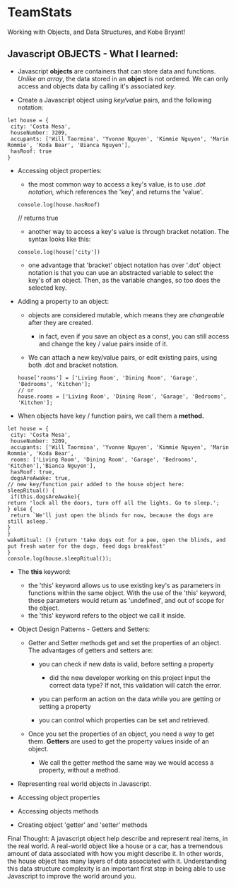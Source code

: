 # TeamStats

Working with Objects, and Data Structures, and Kobe Bryant!

## Javascript OBJECTS - What I learned:

* Javascript **objects** are containers that can store data and functions. _Unlike an array_, the data stored in an **object** is not ordered. We can only access and objects data by calling it's associated _key_.

* Create a Javascript object using _key/value_ pairs, and the following notation:

```
let house = {
 city: 'Costa Mesa',
 houseNumber: 3209,
 accupants: ['Will Taormina', 'Yvonne Nguyen', 'Kimmie Nguyen', 'Marin Rommie', 'Koda Bear', 'Bianca Nguyen'],
 hasRoof: true
}
```

* Accessing object properties:

  * the most common way to access a key's value, is to use _.dot notation,_ which references the 'key', and returns the 'value'.

  ```
  console.log(house.hasRoof)
  ```

  // returns true

  * another way to access a key's value is through bracket notation. The syntax looks like this:

  ```
  console.log(house['city'])
  ```

  * one advantage that 'bracket' object notation has over '.dot' object notation is that you can use an abstracted variable to select the key's of an object. Then, as the variable changes, so too does the selected key.

* Adding a property to an object:

  * objects are considered mutable, which means they are _changeable_ after they are created.

    * in fact, even if you save an object as a const, you can still access and change the key / value pairs inside of it.

  * We can attach a new key/value pairs, or edit existing pairs, using both .dot and bracket notation.

  ```
  house['rooms'] = ['Living Room', 'Dining Room', 'Garage', 'Bedrooms', 'Kitchen'];
  // or
  house.rooms = ['Living Room', 'Dining Room', 'Garage', 'Bedrooms', 'Kitchen'];
  ```

* When objects have key / function pairs, we call them a **method.**

```
let house = {
 city: 'Costa Mesa',
 houseNumber: 3209,
 accupants: ['Will Taormina', 'Yvonne Nguyen', 'Kimmie Nguyen', 'Marin Rommie', 'Koda Bear',
 rooms: ['Living Room', 'Dining Room', 'Garage', 'Bedrooms', 'Kitchen'],'Bianca Nguyen'],
 hasRoof: true,
 dogsAreAwake: true,
// new key/function pair added to the house object here:
sleepRitual() {
 if(this.dogsAreAwake){
return 'lock all the doors, turn off all the lights. Go to sleep.';
} else {
 return `We'll just open the blinds for now, because the dogs are still asleep.`
}
}
wakeRitual: () {return 'take dogs out for a pee, open the blinds, and put fresh water for the dogs, feed dogs breakfast'
}
console.log(house.sleepRitual());
```

* The **this** keyword:

  * the 'this' keyword allows us to use existing key's as parameters in functions within the same object. With the use of the 'this' keyword, these parameters would return as 'undefined', and out of scope for the object.
  * the 'this' keyword refers to the object we call it inside.

- Object Design Patterns - Getters and Setters:

  * Getter and Setter methods get and set the properties of an object. The advantages of getters and setters are:

    * you can check if new data is valid, before setting a property

      * did the new developer working on this project input the correct data type? If not, this validation will catch the error.

    * you can perform an action on the data while you are getting or setting a property

    * you can control which properties can be set and retrieved.

  * Once you set the properties of an object, you need a way to get them. **Getters** are used to get the property values inside of an object.
    * We call the getter method the same way we would access a property, without a method.

* Representing real world objects in Javascript.

* Accessing object properties

* Accessing objects methods

* Creating object 'getter' and 'setter' methods

Final Thought: A javascript object help describe and represent real items, in the real world. A real-world object like a house or a car, has a tremendous amount of data associated with how you might describe it. In other words, the house object has many layers of data associated with it. Understanding this data structure complexity is an important first step in being able to use Javascript to improve the world around you.
